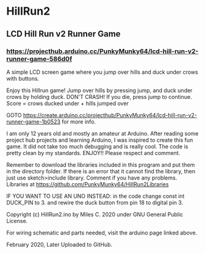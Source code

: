 # HillRun2
## LCD Hill Run v2 Runner Game
### https://projecthub.arduino.cc/PunkyMunky64/lcd-hill-run-v2-runner-game-586d0f
A simple LCD screen game where you jump over hills and duck under crows with buttons.

Enjoy this Hillrun game!
Jump over hills by pressing jump, and duck  under crows by holding duck.
DON'T CRASH! If you die, press jump to continue.
Score  = crows ducked under + hills jumped over

GOTO https://create.arduino.cc/projecthub/PunkyMunky64/lcd-hill-run-v2-runner-game-1b0523  for more info.

I am only 12 years old and mostly an amateur at Arduino. 
After  reading some project hub projects and learning Arduino,
I was inspired to create  this fun game. It did not take too much debugging and is really cool. 
The code  is pretty clean by my standards. ENJOY!! Please respect and comment.

Remember  to download the libraries included in this program and put them in the directory  folder. If there is an error that it cannot find the library, then just use sketch>include  library. Comment if you have any problems.
Libraries at https://github.com/PunkyMunky64/HillRun2Libraries

IF  YOU WANT TO USE AN UNO INSTEAD: in the code change const int DUCK_PIN to 3. 
and  rewire the duck button from pin 18 to digital pin 3.

Copyright (c) HillRun2.ino  by Miles C. 2020 under GNU General Public License.

For wiring schematic and  parts needed, visit the arduino page linked above.




February 2020, Later Uploaded to GitHub.
